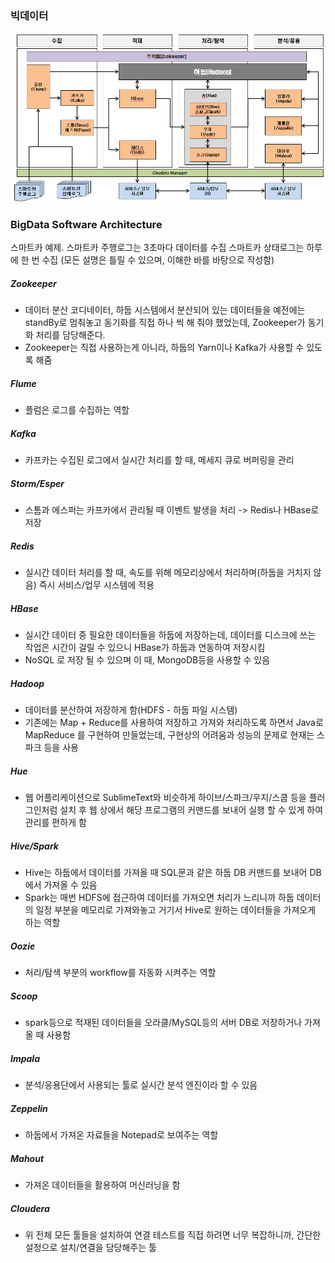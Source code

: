 
### 빅데이터

![빅데이터 소프트웨어 아키텍처](https://github.com/ynicekyhh/TIL/blob/master/bigdata/%EB%B9%85%EB%8D%B0%EC%9D%B4%ED%84%B0%20%EC%86%8C%ED%94%84%ED%8A%B8%EC%9B%A8%EC%96%B4%20%EC%95%84%ED%82%A4%ED%85%8D%EC%B2%98.PNG)


### BigData Software Architecture


스마트카 예제.
스마트카 주행로그는 3초마다 데이터를 수집
스마트카 상태로그는 하루에 한 번 수집
(모든 설명은 틀릴 수 있으며, 이해한 바를 바탕으로 작성함)

##### Zookeeper
- 데이터 분산 코디네이터, 하둡 시스템에서 분산되어 있는 데이터들을 예전에는 standBy로 멈춰놓고 동기화를 직접 하나 씩 해 줘야 했었는데, Zookeeper가 동기화 처리를 담당해준다.
- Zookeeper는 직접 사용하는게 아니라, 하둡의 Yarn이나 Kafka가 사용할 수 있도록 해줌

##### Flume
- 플럼은 로그를 수집하는 역할

##### Kafka
- 카프카는 수집된 로그에서 실시간 처리를 할 때, 메세지 큐로 버퍼링을 관리

##### Storm/Esper
- 스톰과 에스퍼는 카프카에서 관리될 때 이벤트 발생을 처리 -> Redis나 HBase로 저장

##### Redis
- 실시간 데이터 처리를 할 때, 속도를 위해 메모리상에서 처리하며(하둡을 거치지 않음) 즉시 서비스/업무 시스템에 적용

##### HBase
- 실시간 데이터 중 필요한 데이터들을 하둡에 저장하는데, 데이터를 디스크에 쓰는 작업은 시간이 걸릴 수 있으니 HBase가 하둡과 연동하여 저장시킴
- NoSQL 로 저장 될 수 있으며 이 때, MongoDB등을 사용할 수 있음

##### Hadoop
- 데이터를 분산하여 저장하게 함(HDFS - 하둡 파일 시스템)
- 기존에는 Map + Reduce를 사용하여 저장하고 가져와 처리하도록 하면서 Java로 MapReduce 를 구현하여 만들었는데, 구현상의 어려움과 성능의 문제로 현재는 스파크 등을 사용

##### Hue
- 웹 어플리케이션으로 SublimeText와 비슷하게 하이브/스파크/우지/스쿱 등을 플러그인처럼 설치 후 웹 상에서 해당 프로그램의 커맨드를 보내어 실행 할 수 있게 하여 관리를 편하게 함

##### Hive/Spark
- Hive는 하둡에서 데이터를 가져올 때 SQL문과 같은 하둡 DB 커맨드를 보내어 DB에서 가져올 수 있음
- Spark는 매번 HDFS에 접근하여 데이터를 가져오면 처리가 느리니까 하둡 데이터의 일정 부분을 메모리로 가져와놓고 거기서 Hive로 원하는 데이터들을 가져오게 하는 역할

##### Oozie
- 처리/탐색 부분의 workflow를 자동화 시켜주는 역할

##### Scoop
- spark등으로 적재된 데이터들을 오라클/MySQL등의 서버 DB로 저장하거나 가져올 때 사용함

##### Impala
- 분석/응용단에서 사용되는 툴로 실시간 분석 엔진이라 할 수 있음

##### Zeppelin
- 하둡에서 가져온 자료들을 Notepad로 보여주는 역할

##### Mahout
- 가져온 데이터들을 활용하여 머신러닝을 함

##### Cloudera
- 위 전체 모든 툴들을 설치하여 연결 테스트를 직접 하려면 너무 복잡하니까, 간단한 설정으로 설치/연결을 담당해주는 툴
